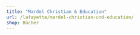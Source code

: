 ```yaml
---
title: "Mardel Christian & Education"
url: /lafayette/mardel-christian-und-education/
shop: Bücher
---
```

